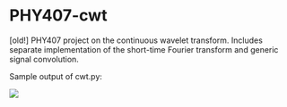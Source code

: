 # PHY407-cwt
[old!] PHY407 project on the continuous wavelet transform. Includes separate implementation of the short-time Fourier transform and generic signal convolution.

Sample output of cwt.py:

<img align="left" src=https://github.com/emilychallice/PHY407-cwt/assets/72890369/3bcf0808-c823-4400-8f01-02fb2d7e067e)>
